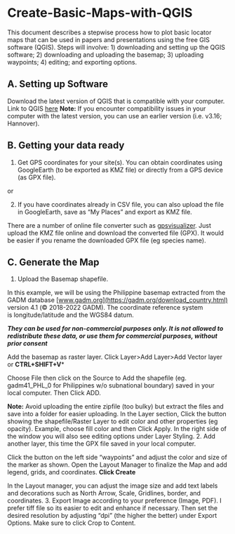 # Create-Basic-Maps-with-QGIS
This document describes a stepwise process how to plot basic locator maps that can be used in papers and presentations using the free GIS software (QGIS). Steps will involve: 1) downloading and setting up the QGIS software; 2) downloading and uploading the basemap; 3) uploading waypoints; 4) editing; and exporting options.
## A. Setting up Software
Download the latest version of QGIS that is compatible with your computer. 
Link to QGIS [here](https://qgis.org/en/site/forusers/download.html)
**Note:** If you encounter compatibility issues in your computer with the latest version,
 you can use an earlier version (i.e. v3.16; Hannover).
## B. Getting your data ready

1. Get GPS coordinates for your site(s). You can obtain coordinates using GoogleEarth 
(to be exported as KMZ file) or directly from a GPS device (as GPX file). 

or 

2. If you have coordinates already in CSV file, you can also upload the file in GoogleEarth,
 save as “My Places” and export as KMZ file.  

There are a number of online file converter such as [gpsvisualizer](https://www.gpsvisualizer.com/convert_input).
 Just upload the KMZ file online and download the converted file (GPX).
 It would be easier if you rename the downloaded GPX file (eg species name).

## C. Generate the Map

1. Upload the Basemap shapefile. 

In this example, we will be using the Philippine basemap extracted from the GADM database [www.gadm.org](https://gadm.org/download_country.html) version 4.1 (© 2018-2022 GADM). 
The coordinate reference system is longitude/latitude and the WGS84 datum. 

***They can be used for non-commercial purposes only. It is not allowed to redistribute these data, or use them for commercial purposes, without prior consent***


Add the basemap as raster layer. Click Layer>Add Layer>Add Vector layer or **CTRL+SHIFT+V*** 

Choose File then click on the Source to Add the shapefile (eg. gadm41_PHL_0 for Philippines w/o subnational boundary) saved in your local computer. Then Click ADD. 

**Note:** Avoid uploading the entire zipfile (too bulky) but extract the files and save into a folder for easier uploading.
In the Layer section, Click the button showing the shapefile/Raster Layer to edit color and other properties (eg opacity).
 Example, choose fill color and then Click Apply. 
 In the right side of the window you will also see editing options under Layer Styling.
2. Add another layer, this time the GPX file saved in your local computer.

Click the button on the left side “waypoints” and adjust the color and size of the marker as shown.
Open the Layout Manager to finalize the Map and add legend, grids, and coordinates.
**Click Create**

In the Layout manager, you can adjust the image size and add text labels and decorations such as North Arrow, Scale, Gridlines, border, and coordinates. 
3. Export Image according to your preference (Image, PDF). I prefer tiff file so its easier to edit and enhance if necessary.
Then set the desired resolution by adjusting “dpi” (the higher the better) under Export Options. Make sure to click Crop to Content.  
